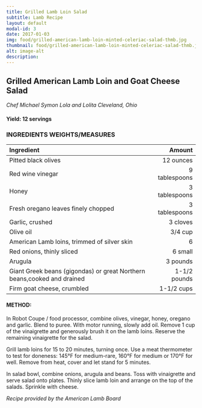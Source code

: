 ```yaml
---
title: Grilled Lamb Loin Salad
subtitle: Lamb Recipe
layout: default
modal-id: 3
date: 2017-01-03
img: food/grilled-american-lamb-loin-minted-celeriac-salad-thmb.jpg
thumbnail: food/grilled-american-lamb-loin-minted-celeriac-salad-thmb.jpg
alt: image-alt
description:
---
```


## Grilled American Lamb Loin and Goat Cheese Salad

*Chef Michael Symon
Lola and Lolita
Cleveland, Ohio*

#### Yield:  12 servings

### INGREDIENTS	WEIGHTS/MEASURES  


Ingredient | Amount
:------|-------:
Pitted black olives	| 12 ounces
Red wine vinegar	| 9 tablespoons
Honey	| 3 tablespoons
Fresh oregano leaves finely chopped	| 3 tablespoons
Garlic, crushed	| 3 cloves
Olive oil	| 3/4 cup
American Lamb loins, trimmed of silver skin	| 6
Red onions, thinly sliced	| 6 small
Arugula	| 3 pounds
Giant Greek beans (gigondas) or great Northern beans,cooked and drained	| 1-1/2 pounds
Firm goat cheese, crumbled	| 1-1/2 cups

#### METHOD:
In Robot Coupe / food processor, combine olives, vinegar, honey, oregano and garlic.  Blend to puree.  With motor running, slowly add oil.  Remove 1 cup of the vinaigrette and generously brush it on the lamb loins.  Reserve the remaining vinaigrette for the salad.

Grill lamb loins for 15 to 20 minutes, turning once.  Use a meat thermometer to test for doneness:  145°F for medium-rare, 160°F for medium or 170°F for well.  Remove from heat, cover and let stand for 5 minutes.

In salad bowl, combine onions, arugula and beans.  Toss with vinaigrette and serve salad onto plates.  Thinly slice lamb loin and arrange on the top of the salads. Sprinkle with cheese.


*Recipe provided by the American Lamb Board*
